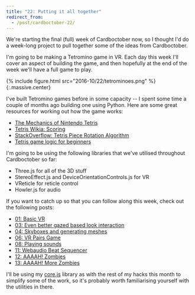 ```yaml
---
title: "22: Putting it all together"
redirect_from:
  - /post/cardboctober-22/
---
```


We're starting the final (full) week of Cardboctober now, so I thought I'd do a week-long project to pull together some of the ideas from Cardboctober.

<!-- more -->

I'm going to be making a Tetromino game in VR. Each day this week I'll cover an aspect of building the game, and then hopefully at the end of the week we'll have a full game to play.

{% include figure.html src="2016-10/22/tetrominoes.png" %}{:.massive.center}

I've built Tetromino games before in some capacity -- I spent some time a couple of months ago building one using Python. Here are some great resources for working out how the game works:

- [The Mechanics of Nintendo Tetris](http://meatfighter.com/nintendotetrisai/?a=b#The_Mechanics_of_Nintendo_Tetris)
- [Tetris Wikia: Scoring](http://tetris.wikia.com/wiki/Scoring)
- [StackOverflow: Tetris Piece Rotation Algorithm](http://stackoverflow.com/questions/233850/tetris-piece-rotation-algorithm)
- [Tetris game logic for beginners](http://javilop.com/gamedev/tetris-tutorial-in-c-platform-independent-focused-in-game-logic-for-beginners/)


I'm going to be using the following libraries that we've utilised throughout Cardboctober so far:

- Three.js for all of the 3D stuff
- StereoEffect.js and DeviceOrientationControls.js for VR
- VReticle for reticle control
- Howler.js for audio

If you want to catch up so that you can follow along this week, check out the following posts:

- [01: Basic VR](/post/cardboctober-01)
- [03: Even better gazed based look interaction](/post/cardboctober-03)
- [04: Skyboxes and generating meshes](/post/cardboctober-04)
- [06: VR Pairs Game](/post/cardboctober-06)
- [08: Playing sounds](/post/cardboctober-08)
- [11: Webaudio Beat Sequencer](/post/cardboctober-11)
- [12: AAAAH! Zombies](/post/cardboctober-12)
- [13: AAAAH! More Zombies](/post/cardboctober-13)

I'll be using my [core.js](https://github.com/cardboctober/max/blob/master/js/core.js) library as with the rest of my hacks this month to simplify some of the work, so it's probably worth familiarising yourself with the utilities in there.
